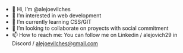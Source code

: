 - 👋 Hi, I’m @alejoevilches
- 👀 I’m interested in web development
- 🌱 I’m currently learning CSS/GIT
- 💞️ I’m looking to collaborate on proyects with social commitment
- 📫 How to reach me: You can follow me on Linkedin / alejovich29 in Discord / alejoevilches@gmail.com

<!---
alejoevilches/alejoevilches is a ✨ special ✨ repository because its `README.md` (this file) appears on your GitHub profile.
You can click the Preview link to take a look at your changes.
--->
